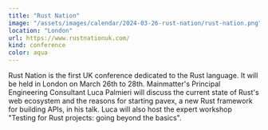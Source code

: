 ```yaml
---
title: "Rust Nation"
image: "/assets/images/calendar/2024-03-26-rust-nation/rust-nation.png"
location: "London"
url: https://www.rustnationuk.com/
kind: conference
color: aqua
---
```


Rust Nation is the first UK conference dedicated to the Rust language. It will
be held in London on March 26th to 28th. Mainmatter's Principal Engineering
Consultant Luca Palmieri will discuss the current state of Rust's web ecosystem
and the reasons for starting pavex, a new Rust framework for building APIs, in
his talk. Luca will also host the expert workshop "Testing for Rust projects:
going beyond the basics".
